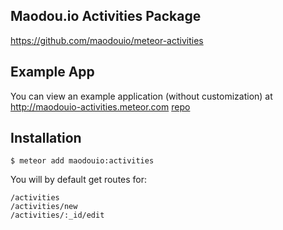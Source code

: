 ## Maodou.io Activities Package
https://github.com/maodouio/meteor-activities

## Example App
You can view an example application (without customization) at
http://maodouio-activities.meteor.com
[repo](https://github.com/maodouio/meteor-skeleton)

## Installation
```
$ meteor add maodouio:activities
```
You will by default get routes for:
```
/activities
/activities/new
/activities/:_id/edit
```
